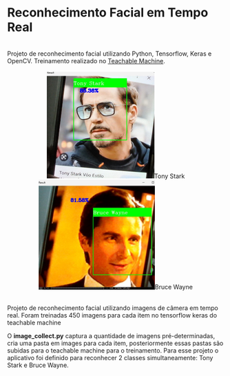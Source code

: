 <h1>Reconhecimento Facial em Tempo Real</h1>
<br>
<div>
	Projeto de reconhecimento facial utilizando Python, Tensorflow, Keras e OpenCV. Treinamento realizado no <a href="https://teachablemachine.withgoogle.com/train/image">Teachable Machine</a>.
</div>
<br>
<div align="center">
  <img src="images/reconhecimento_tony_stark.jpg" width='250'>Tony Stark</img>
  <img src="images/reconhecimento_bruce_wayne.jpg" width='270'>Bruce Wayne</img>
</div>
<br>
<div>
  <p>Projeto de reconhecimento facial utilizando imagens de câmera em tempo real. Foram treinadas 450 imagens para cada item no tensorflow keras do teachable machine</p>
  <p>O <strong>image_collect.py</strong> captura a quantidade de imagens pré-determinadas, cria uma pasta em images para cada item, posteriormente essas pastas são subidas para o teachable machine para o treinamento. Para esse projeto o aplicativo foi definido para reconhecer 2 classes simultaneamente: Tony Stark e Bruce Wayne.






